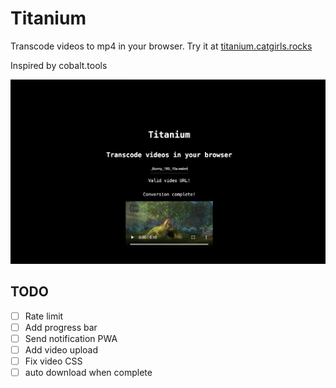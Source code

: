 # Titanium
Transcode videos to mp4 in your browser. Try it at [titanium.catgirls.rocks](https://titanium.catgirls.rocks)

Inspired by cobalt.tools

![Example](docs/example.png)

## TODO
- [ ] Rate limit
- [ ] Add progress bar
- [ ] Send notification PWA
- [ ] Add video upload
- [ ] Fix video CSS
- [ ] auto download when complete